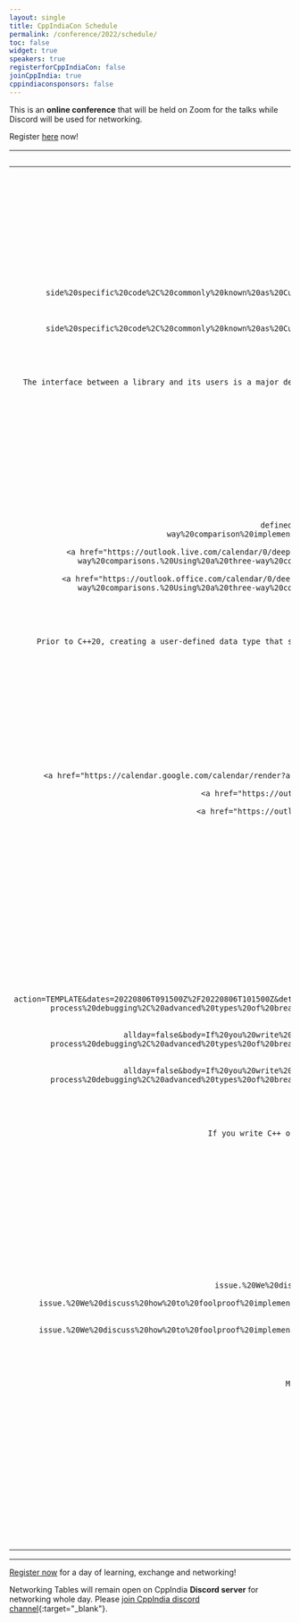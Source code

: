 ```yaml
---
layout: single
title: CppIndiaCon Schedule
permalink: /conference/2022/schedule/
toc: false
widget: true
speakers: true
registerforCppIndiaCon: false
joinCppIndia: true
cppindiaconsponsors: false
---
```

<!-- TODO: Change the time slots without 15 min breaks. If agreed add a seperate line for break -->
<!-- <a href="/conference/2022/invites/invite2022_inbal.ics" id="session-invite" style="display:none;">
    <img src="\assets\images\SessionPost\session_invite.png" alt="Add to Calendar" title="Add this talk to Calendar">
</a> -->

This is an **online conference** that will be held on Zoom for the talks while Discord will be used for networking. 

Register [here](/conference/2022/CppIndiaCon-reg-form/) now!

<table>
  <thead>
    <tr>
      <th style="text-align: center">Time(IST)</th>
      <th style="text-align: center">Topic</th>
      <th style="text-align: center">Presenter</th>
      <th style="text-align: left">Abstract</th>
    </tr>
  </thead>
  <tbody>
    <tr>
      <td style="text-align: center">09:30 - 09:45<br></td>
      <td style="text-align: center"><strong>Introduction</strong></td>
      <td style="text-align: center">CppIndia Hosts</td>
      <td style="text-align: left">Welcome, familiarisation with the conference setup and Networking tools.</td>
    </tr>
    <tr>
      <td style="text-align: center">09:45 - 10:45<br>Add To 
        <a href="https://calendar.google.com/calendar/render?action=TEMPLATE&dates=20220806T041500Z%2F20220806T051500Z&details=The%20interface%20between%20a%20library%20and%20its%20users%20is%20a%20major%20design%20consideration%20for%20every%20developer%2C%20and%20has%20been%20evolving%20greatly%20over%20C%2B%2B%E2%80%99s%20lifetime.%20In%20this%20talk%20we%20will%20go%20over%20different%20methods%20for%20connecting%20generic%20library%20code%20with%20user-side%20specific%20code%2C%20commonly%20known%20as%20Customization%20Points.%20We%20will%20cover%20the%20benefits%20and%20downsides%20of%20different%20methods%20%28including%20CTS%2C%20ADL%2C%20Concepts%2C%20CTOs%2C%20and%20the%20latest%20to%20be%20considered%20-%20tag_invoke%29%2C%20and%20present%20future%20directions%20for%20these%20mechanisms.%20At%20the%20end%20of%20the%20talk%2C%20you%E2%80%99ll%20be%20familiar%20with%20the%20terminology%20and%20developments%20in%20this%20field%2C%20including%20the%20ones%20planned%20for%20C%2B%2B23%20and%20C%2B%2B26.&text=Customization%20Methods%3A%20Connecting%20User%20And%20Library%20Code" target="_blank" style="color: #000000; text-decoration: underline;" title="Save Event in my Calendar">Google</a>

        <a href="https://outlook.live.com/calendar/0/deeplink/compose?allday=false&body=The%20interface%20between%20a%20library%20and%20its%20users%20is%20a%20major%20design%20consideration%20for%20every%20developer%2C%20and%20has%20been%20evolving%20greatly%20over%20C%2B%2B%E2%80%99s%20lifetime.%20In%20this%20talk%20we%20will%20go%20over%20different%20methods%20for%20connecting%20generic%20library%20code%20with%20user-side%20specific%20code%2C%20commonly%20known%20as%20Customization%20Points.%20We%20will%20cover%20the%20benefits%20and%20downsides%20of%20different%20methods%20%28including%20CTS%2C%20ADL%2C%20Concepts%2C%20CTOs%2C%20and%20the%20latest%20to%20be%20considered%20-%20tag_invoke%29%2C%20and%20present%20future%20directions%20for%20these%20mechanisms.%20At%20the%20end%20of%20the%20talk%2C%20you%E2%80%99ll%20be%20familiar%20with%20the%20terminology%20and%20developments%20in%20this%20field%2C%20including%20the%20ones%20planned%20for%20C%2B%2B23%20and%20C%2B%2B26.&enddt=2022-08-06T05%3A15%3A00%2B00%3A00&path=%2Fcalendar%2Faction%2Fcompose&rru=addevent&startdt=2022-08-06T04%3A15%3A00%2B00%3A00&subject=Customization%20Methods%3A%20Connecting%20User%20And%20Library%20Code" target="_blank" style="color: #000000; text-decoration: underline;" title="Save Event in my Calendar">Outlook</a>

        <a href="https://outlook.office.com/calendar/0/deeplink/compose?allday=false&body=The%20interface%20between%20a%20library%20and%20its%20users%20is%20a%20major%20design%20consideration%20for%20every%20developer%2C%20and%20has%20been%20evolving%20greatly%20over%20C%2B%2B%E2%80%99s%20lifetime.%20In%20this%20talk%20we%20will%20go%20over%20different%20methods%20for%20connecting%20generic%20library%20code%20with%20user-side%20specific%20code%2C%20commonly%20known%20as%20Customization%20Points.%20We%20will%20cover%20the%20benefits%20and%20downsides%20of%20different%20methods%20%28including%20CTS%2C%20ADL%2C%20Concepts%2C%20CTOs%2C%20and%20the%20latest%20to%20be%20considered%20-%20tag_invoke%29%2C%20and%20present%20future%20directions%20for%20these%20mechanisms.%20At%20the%20end%20of%20the%20talk%2C%20you%E2%80%99ll%20be%20familiar%20with%20the%20terminology%20and%20developments%20in%20this%20field%2C%20including%20the%20ones%20planned%20for%20C%2B%2B23%20and%20C%2B%2B26.&enddt=2022-08-06T05%3A15%3A00%2B00%3A00&path=%2Fcalendar%2Faction%2Fcompose&rru=addevent&startdt=2022-08-06T04%3A15%3A00%2B00%3A00&subject=Customization%20Methods%3A%20Connecting%20User%20And%20Library%20Code" target="_blank" style="color: #000000; text-decoration: underline;" title="Save Event in my Calendar">Office</a>
      </td>
      <td style="text-align: center"><strong>Customization Methods: Connecting User And Library Code</strong></td>
      <td style="text-align: center"><a href="/conference/2022/speakers/inbal/">Inbal Levi</a></td>
      <td style="text-align: left">
      The interface between a library and its users is a major design <span id="hidden-first" style="display:none">consideration for every developer, and has been evolving greatly over C++’s lifetime. In this talk we will go over different methods for connecting generic library code with user-side specific code, commonly known as Customization Points. We will cover the benefits and downsides of different methods (including CTS, ADL, Concepts, CTOs, and the latest to be considered - tag_invoke), and present future directions for these mechanisms. At the end of the talk, you’ll be familiar with the terminology and developments in this field, including the ones planned for C++23 and C++26.
      </span>
      <a href="#read-more-first" id="read-more-first" style="display:block">Read More</a>
      <a href="#read-less-first" id="read-less-first" style="display:none">Read Less</a>
      </td>
    </tr>
    <tr>
      <td style="text-align: center">10:45 - 11:15</td>
      <td style="text-align: center">30 min Break &amp; Networking</td>
      <td style="text-align: center">&nbsp;</td>
      <td style="text-align: left">&nbsp;</td>
    </tr>
    <tr>
      <td style="text-align: center">11:15 - 12:15<br>Add to 
        <a href="https://calendar.google.com/calendar/render?action=TEMPLATE&dates=20220806T054500Z%2F20220805T184500Z&details=Prior%20to%20C%2B%2B20%2C%20creating%20a%20user-defined%20data%20type%20that%20supports%20all%20comparison%20operators%20involved%20a%20lot%20of%20boilerplate%20code.%20For%20all%20six%20comparison%20operators%20to%20be%20supported%2C%20they%20must%20be%20implemented%20individually.%20The%20C%2B%2B20%20standard%20introduced%20two%20features%20to%20simplify%20comparisons%20of%20user%20defined%20data%20types.%20The%20first%20is%20the%20space%20ship%20operator%2C%20which%20enables%20three-way%20comparisons.%20Using%20a%20three-way%20comparison%20implementation%2C%20the%20compiler%20rewrites%20the%20other%20comparison%20operator.%20The%20second%20feature%20is%20default%20comparison.%20The%20compiler%20provides%20a%20default%20implementation%20of%20the%20space-ship%20operator%20if%20the%20opt-in%20feature%20is%20selected.%20Our%20goal%20in%20this%20talk%20is%20to%20study%20the%20space-ship%20operator%20and%20how%20the%20default%20implementation%20for%20the%20space-ship%20operator%20is%20generated.%20We%20will%20also%20look%20at%20how%20space-ship%20operators%20are%20used%20to%20rewrite%20other%20comparison%20expressions.&text=%5BCppIndiaCon2022%5DDefault%20Generated%20Comparison%20for%20Your%20Data%20Types" target="_blank" style="color: #000000; text-decoration: underline;" title="Save Event in my Calendar">Google</a><br>
        <a href="https://outlook.live.com/calendar/0/deeplink/compose?allday=false&body=Prior%20to%20C%2B%2B20%2C%20creating%20a%20user-defined%20data%20type%20that%20supports%20all%20comparison%20operators%20involved%20a%20lot%20of%20boilerplate%20code.%20For%20all%20six%20comparison%20operators%20to%20be%20supported%2C%20they%20must%20be%20implemented%20individually.%20The%20C%2B%2B20%20standard%20introduced%20two%20features%20to%20simplify%20comparisons%20of%20user%20defined%20data%20types.%20The%20first%20is%20the%20space%20ship%20operator%2C%20which%20enables%20three-way%20comparisons.%20Using%20a%20three-way%20comparison%20implementation%2C%20the%20compiler%20rewrites%20the%20other%20comparison%20operator.%20The%20second%20feature%20is%20default%20comparison.%20The%20compiler%20provides%20a%20default%20implementation%20of%20the%20space-ship%20operator%20if%20the%20opt-in%20feature%20is%20selected.%20Our%20goal%20in%20this%20talk%20is%20to%20study%20the%20space-ship%20operator%20and%20how%20the%20default%20implementation%20for%20the%20space-ship%20operator%20is%20generated.%20We%20will%20also%20look%20at%20how%20space-ship%20operators%20are%20used%20to%20rewrite%20other%20comparison%20expressions.&enddt=2022-08-05T18%3A45%3A00%2B00%3A00&path=%2Fcalendar%2Faction%2Fcompose&rru=addevent&startdt=2022-08-06T05%3A45%3A00%2B00%3A00&subject=%5BCppIndiaCon2022%5DDefault%20Generated%20Comparison%20for%20Your%20Data%20Types"  target="_blank" style="color: #000000; text-decoration: underline;" title="Save Event in my Calendar">Outlook</a><br>
        <a href="https://outlook.office.com/calendar/0/deeplink/compose?allday=false&body=Prior%20to%20C%2B%2B20%2C%20creating%20a%20user-defined%20data%20type%20that%20supports%20all%20comparison%20operators%20involved%20a%20lot%20of%20boilerplate%20code.%20For%20all%20six%20comparison%20operators%20to%20be%20supported%2C%20they%20must%20be%20implemented%20individually.%20The%20C%2B%2B20%20standard%20introduced%20two%20features%20to%20simplify%20comparisons%20of%20user%20defined%20data%20types.%20The%20first%20is%20the%20space%20ship%20operator%2C%20which%20enables%20three-way%20comparisons.%20Using%20a%20three-way%20comparison%20implementation%2C%20the%20compiler%20rewrites%20the%20other%20comparison%20operator.%20The%20second%20feature%20is%20default%20comparison.%20The%20compiler%20provides%20a%20default%20implementation%20of%20the%20space-ship%20operator%20if%20the%20opt-in%20feature%20is%20selected.%20Our%20goal%20in%20this%20talk%20is%20to%20study%20the%20space-ship%20operator%20and%20how%20the%20default%20implementation%20for%20the%20space-ship%20operator%20is%20generated.%20We%20will%20also%20look%20at%20how%20space-ship%20operators%20are%20used%20to%20rewrite%20other%20comparison%20expressions.&enddt=2022-08-05T18%3A45%3A00%2B00%3A00&path=%2Fcalendar%2Faction%2Fcompose&rru=addevent&startdt=2022-08-06T05%3A45%3A00%2B00%3A00&subject=%5BCppIndiaCon2022%5DDefault%20Generated%20Comparison%20for%20Your%20Data%20Types"  target="_blank" style="color: #000000; text-decoration: underline;" title="Save Event in my Calendar">Office</a>
      </td>
      <td style="text-align: center"><strong>Default Generated Comparison for Your Data Types</strong></td>
      <td style="text-align: center"><a href="/conference/2022/speakers/Hemil/">Hemil Ruparel</a></td>
      <td style="text-align: left">
      Prior to C++20, creating a user-defined data type that supports all comparison <span id="hidden-second" style="display:none">operators involved a lot of boilerplate code. For all six comparison operators to be supported, they must be implemented individually. The C++20 standard introduced two features to simplify comparisons of user defined data types. The first is the space ship operator, which enables three-way comparisons. Using a three-way comparison implementation, the compiler rewrites the other comparison operator. The second feature is default comparison. The compiler provides a default implementation of the space-ship operator if the opt-in feature is selected. Our goal in this talk is to study the space-ship operator and how the default implementation for the space-ship operator is generated. We will also look at how space-ship operators are used to rewrite other comparison expressions.
      </span>
      <a href="#read-more-second" id="read-more-second" style="display:block">Read More</a>
      <a href="#read-less-second" id="read-less-second" style="display:none">Read Less</a>
      </td>
    </tr>
    <tr>
      <td style="text-align: center">12:15 - 13:15</td>
      <td style="text-align: center">Lunch &amp; Networking</td>
      <td style="text-align: center">&nbsp;</td>
      <td style="text-align: left">&nbsp;</td>
    </tr>
    <tr>
      <td style="text-align: center">13:15 - 14:15<br>Add to 
        <a href="https://calendar.google.com/calendar/render?action=TEMPLATE&dates=20220806T074500Z%2F20220806T084500Z&details=We%20designed%20a%20high-performance%20reactor%20framework%20to%20collect%20network%20metrics%20from%20different%20network%20nodes.%20This%20talk%20is%20about%20the%20high-level%20design%20of%20this%20single-threaded%20framework%2C%20which%20helps%20us%20gather%20100%E2%80%99s%20thousands%20of%20data%20points%20per%20second.&text=%5BCppIndiaCon2022%5DConcurrency%20with%20Reactor%20Pattern"   target="_blank" style="color: #000000; text-decoration: underline;" title="Save Event in my Calendar">Google</a>
        <a href="https://outlook.live.com/calendar/0/deeplink/compose?allday=false&body=We%20designed%20a%20high-performance%20reactor%20framework%20to%20collect%20network%20metrics%20from%20different%20network%20nodes.%20This%20talk%20is%20about%20the%20high-level%20design%20of%20this%20single-threaded%20framework%2C%20which%20helps%20us%20gather%20100%E2%80%99s%20thousands%20of%20data%20points%20per%20second.&enddt=2022-08-06T08%3A45%3A00%2B00%3A00&path=%2Fcalendar%2Faction%2Fcompose&rru=addevent&startdt=2022-08-06T07%3A45%3A00%2B00%3A00&subject=%5BCppIndiaCon2022%5DConcurrency%20with%20Reactor%20Pattern"   target="_blank" style="color: #000000; text-decoration: underline;" title="Save Event in my Calendar">Outlook</a>
        <a href="https://outlook.office.com/calendar/0/deeplink/compose?allday=false&body=We%20designed%20a%20high-performance%20reactor%20framework%20to%20collect%20network%20metrics%20from%20different%20network%20nodes.%20This%20talk%20is%20about%20the%20high-level%20design%20of%20this%20single-threaded%20framework%2C%20which%20helps%20us%20gather%20100%E2%80%99s%20thousands%20of%20data%20points%20per%20second.&enddt=2022-08-06T08%3A45%3A00%2B00%3A00&path=%2Fcalendar%2Faction%2Fcompose&rru=addevent&startdt=2022-08-06T07%3A45%3A00%2B00%3A00&subject=%5BCppIndiaCon2022%5DConcurrency%20with%20Reactor%20Pattern"   target="_blank" style="color: #000000; text-decoration: underline;" title="Save Event in my Calendar">Office</a>
      </td>
      <td style="text-align: center"><strong>Concurrency with Reactor Pattern</strong></td>
      <td style="text-align: center"><a href="/conference/2022/speakers/selvakumar/">Selvakumar Jawahar</a></td>
      <td style="text-align: left">
      We designed a high-performance reactor framework <span id="hidden-third" style="display:none">to collect network metrics from different network nodes. This talk is about the high-level design of this single-threaded framework, which helps us gather 100’s thousands of data points per second.
      </span>
      <a href="#read-more-third" id="read-more-third" style="display:block">Read More</a>
      <a href="#read-less-third" id="read-less-third" style="display:none">Read Less</a>
      </td>
    </tr>
    <tr>
      <td style="text-align: center">14:15 - 14:45</td>
      <td style="text-align: center">30 min break</td>
      <td style="text-align: center">&nbsp;</td>
      <td style="text-align: left">&nbsp;</td>
    </tr>
    <tr>
      <td style="text-align: center">14:45 - 15:45<br>Add To
        <a href="https://calendar.google.com/calendar/render?action=TEMPLATE&dates=20220806T091500Z%2F20220806T101500Z&details=If%20you%20write%20C%2B%2B%20on%20Linux%20then%20chances%20are%20that%20you%20use%20GDB%20at%20least%20sometimes.%20Many%20don%E2%80%99t%20realise%20how%20much%20GDB%20can%20you%20do%20for%20you.%20It%E2%80%99s%20a%20lot%20more%20than%20just%20break%2C%20step%2C%20print.%20This%20talk%20is%20packed%20with%20short%20and%20simple%20examples%20demonstrating%20the%20more%20advanced%20features%20of%20GDB%2C%20including%20its%20powerful%20Python%20scripting%2C%20different%20user%20interfaces%2C%20dynamic%20printf%2C%20multi-process%20debugging%2C%20advanced%20types%20of%20breakpoints%20and%20watchpoints%2C%20even%20time-travel%20debugging%21%20Developers%20spend%20relatively%20little%20time%20typing%20in%20the%20code%20and%20much%20more%20getting%20it%20to%20work%20-%20you%20can%E2%80%99t%20be%20a%20great%20programmer%20without%20being%20great%20at%20debugging.%20And%20you%20can%E2%80%99t%20be%20great%20at%20debugging%20if%20you%E2%80%99re%20not%20able%20to%20get%20the%20most%20out%20of%20the%20tools%20available.%20Few%20slides%2C%20lots%20of%20demos%2C%20lots%20of%20things%20covered%20-%20you%20will%20leave%20the%20talk%20able%20to%20debug%20difficult%20problems%20much%20more%20quickly%20than%20you%20could%20before.&text=%5BCppIndiaCon2022%5DGetting%20the%20most%20out%20of%20GDB%09" target="_blank" style="color: #000000; text-decoration: underline;"  title="Save Event in my Calendar">Google</a>
        <a href="https://outlook.live.com/calendar/0/deeplink/compose?allday=false&body=If%20you%20write%20C%2B%2B%20on%20Linux%20then%20chances%20are%20that%20you%20use%20GDB%20at%20least%20sometimes.%20Many%20don%E2%80%99t%20realise%20how%20much%20GDB%20can%20you%20do%20for%20you.%20It%E2%80%99s%20a%20lot%20more%20than%20just%20break%2C%20step%2C%20print.%20This%20talk%20is%20packed%20with%20short%20and%20simple%20examples%20demonstrating%20the%20more%20advanced%20features%20of%20GDB%2C%20including%20its%20powerful%20Python%20scripting%2C%20different%20user%20interfaces%2C%20dynamic%20printf%2C%20multi-process%20debugging%2C%20advanced%20types%20of%20breakpoints%20and%20watchpoints%2C%20even%20time-travel%20debugging%21%20Developers%20spend%20relatively%20little%20time%20typing%20in%20the%20code%20and%20much%20more%20getting%20it%20to%20work%20-%20you%20can%E2%80%99t%20be%20a%20great%20programmer%20without%20being%20great%20at%20debugging.%20And%20you%20can%E2%80%99t%20be%20great%20at%20debugging%20if%20you%E2%80%99re%20not%20able%20to%20get%20the%20most%20out%20of%20the%20tools%20available.%20Few%20slides%2C%20lots%20of%20demos%2C%20lots%20of%20things%20covered%20-%20you%20will%20leave%20the%20talk%20able%20to%20debug%20difficult%20problems%20much%20more%20quickly%20than%20you%20could%20before.&enddt=2022-08-06T10%3A15%3A00%2B00%3A00&path=%2Fcalendar%2Faction%2Fcompose&rru=addevent&startdt=2022-08-06T09%3A15%3A00%2B00%3A00&subject=%5BCppIndiaCon2022%5DGetting%20the%20most%20out%20of%20GDB%09" target="_blank" style="color: #000000; text-decoration: underline;"  title="Save Event in my Calendar">Outlook</a>
        <a href="https://outlook.office.com/calendar/0/deeplink/compose?allday=false&body=If%20you%20write%20C%2B%2B%20on%20Linux%20then%20chances%20are%20that%20you%20use%20GDB%20at%20least%20sometimes.%20Many%20don%E2%80%99t%20realise%20how%20much%20GDB%20can%20you%20do%20for%20you.%20It%E2%80%99s%20a%20lot%20more%20than%20just%20break%2C%20step%2C%20print.%20This%20talk%20is%20packed%20with%20short%20and%20simple%20examples%20demonstrating%20the%20more%20advanced%20features%20of%20GDB%2C%20including%20its%20powerful%20Python%20scripting%2C%20different%20user%20interfaces%2C%20dynamic%20printf%2C%20multi-process%20debugging%2C%20advanced%20types%20of%20breakpoints%20and%20watchpoints%2C%20even%20time-travel%20debugging%21%20Developers%20spend%20relatively%20little%20time%20typing%20in%20the%20code%20and%20much%20more%20getting%20it%20to%20work%20-%20you%20can%E2%80%99t%20be%20a%20great%20programmer%20without%20being%20great%20at%20debugging.%20And%20you%20can%E2%80%99t%20be%20great%20at%20debugging%20if%20you%E2%80%99re%20not%20able%20to%20get%20the%20most%20out%20of%20the%20tools%20available.%20Few%20slides%2C%20lots%20of%20demos%2C%20lots%20of%20things%20covered%20-%20you%20will%20leave%20the%20talk%20able%20to%20debug%20difficult%20problems%20much%20more%20quickly%20than%20you%20could%20before.&enddt=2022-08-06T10%3A15%3A00%2B00%3A00&path=%2Fcalendar%2Faction%2Fcompose&rru=addevent&startdt=2022-08-06T09%3A15%3A00%2B00%3A00&subject=%5BCppIndiaCon2022%5DGetting%20the%20most%20out%20of%20GDB%09" target="_blank" style="color: #000000; text-decoration: underline;" title="Save Event in my Calendar">Office</a>
      </td>
      <td style="text-align: center"><strong>Getting the most out of GDB</strong></td>
      <td style="text-align: center"><a href="/conference/2022/speakers/greg/">Greg Law</a></td>
      <td style="text-align: left">
      If you write C++ on Linux then chances are that you use GDB at least sometimes. <span id="hidden-fourth" style="display:none">Many don’t realise how much GDB can you do for you. It’s a lot more than just break, step, print. This talk is packed with short and simple examples demonstrating the more advanced features of GDB, including its powerful Python scripting, different user interfaces, dynamic printf, multi-process debugging, advanced types of breakpoints and watchpoints, even time-travel debugging!
      Developers spend relatively little time typing in the code and much more getting it to work - you can’t be a great programmer without being great at debugging. And you can’t be great at debugging if you’re not able to get the most out of the tools available.
      Few slides, lots of demos, lots of things covered - you will leave the talk able to debug difficult problems much more quickly than you could before.
      </span>
      <a href="#read-more-fourth" id="read-more-fourth" style="display:block">Read More</a>
      <a href="#read-less-fourth" id="read-less-fourth" style="display:none">Read Less</a>
      </td>
    </tr>
    <tr>
      <td style="text-align: center">15:45 - 16:15</td>
      <td style="text-align: center">30 min Break</td>
      <td style="text-align: center">&nbsp;</td>
      <td style="text-align: left">&nbsp;</td>
    </tr>
    <tr>
      <td style="text-align: center">16:15 - 17:15<br>Add To
        <a href="https://calendar.google.com/calendar/render?action=TEMPLATE&dates=20220806T104500Z%2F20220806T114500Z&details=Memory%20safety%20issues%20had%20been%20a%20big%20pain%20point%20with%20C%2B%2B.%20But%20not%20anymore%21%20Today%2C%20memory%20issues%20are%20a%20major%20concern%20for%20only%20about%2014%25%20of%20developers.%20We%20go%20through%20how%20C%2B%2B%20makes%20memory%20safety%20a%20non-issue.%20We%20discuss%20how%20to%20foolproof%20implementations%20against%20memory%20issues%20like%20memory%20leaks%2C%20dangling%20pointers%2C%20double%20delete%2Ffree%2C%20bounds%20safety%2C%20etc.%20Let%E2%80%99s%20stop%20worrying%20about%20memory%20safety%20and%20focus%20on%20delivering%20value%2C%20shall%20we%3F&text=%5BCppIndiaCon2022%5DHow%20C%2B%2B%20eliminated%20Memory%20Issues" target="_blank" style="color: #000000; text-decoration: underline;" title="Save Event in my Calendar">Google</a>
        <a href="https://outlook.live.com/calendar/0/deeplink/compose?allday=false&body=Memory%20safety%20issues%20had%20been%20a%20big%20pain%20point%20with%20C%2B%2B.%20But%20not%20anymore%21%20Today%2C%20memory%20issues%20are%20a%20major%20concern%20for%20only%20about%2014%25%20of%20developers.%20We%20go%20through%20how%20C%2B%2B%20makes%20memory%20safety%20a%20non-issue.%20We%20discuss%20how%20to%20foolproof%20implementations%20against%20memory%20issues%20like%20memory%20leaks%2C%20dangling%20pointers%2C%20double%20delete%2Ffree%2C%20bounds%20safety%2C%20etc.%20Let%E2%80%99s%20stop%20worrying%20about%20memory%20safety%20and%20focus%20on%20delivering%20value%2C%20shall%20we%3F&enddt=2022-08-06T11%3A45%3A00%2B00%3A00&path=%2Fcalendar%2Faction%2Fcompose&rru=addevent&startdt=2022-08-06T10%3A45%3A00%2B00%3A00&subject=%5BCppIndiaCon2022%5DHow%20C%2B%2B%20eliminated%20Memory%20Issues" target="_blank" style="color: #000000; text-decoration: underline;" title="Save Event in my Calendar">Outlook</a>
        <a href="https://outlook.office.com/calendar/0/deeplink/compose?allday=false&body=Memory%20safety%20issues%20had%20been%20a%20big%20pain%20point%20with%20C%2B%2B.%20But%20not%20anymore%21%20Today%2C%20memory%20issues%20are%20a%20major%20concern%20for%20only%20about%2014%25%20of%20developers.%20We%20go%20through%20how%20C%2B%2B%20makes%20memory%20safety%20a%20non-issue.%20We%20discuss%20how%20to%20foolproof%20implementations%20against%20memory%20issues%20like%20memory%20leaks%2C%20dangling%20pointers%2C%20double%20delete%2Ffree%2C%20bounds%20safety%2C%20etc.%20Let%E2%80%99s%20stop%20worrying%20about%20memory%20safety%20and%20focus%20on%20delivering%20value%2C%20shall%20we%3F&enddt=2022-08-06T11%3A45%3A00%2B00%3A00&path=%2Fcalendar%2Faction%2Fcompose&rru=addevent&startdt=2022-08-06T10%3A45%3A00%2B00%3A00&subject=%5BCppIndiaCon2022%5DHow%20C%2B%2B%20eliminated%20Memory%20Issues" target="_blank" style="color: #000000; text-decoration: underline;" title="Save Event in my Calendar">Office</a>
      </td>
      <td style="text-align: center"><strong>How C++ eliminated Memory Issues</strong></td>
      <td style="text-align: center"><a href="/conference/2022/speakers/ankur/">Ankur Satle</a></td>
      <td style="text-align: left">
      Memory safety issues had been a big pain point with C++. But not anymore! <span id="hidden-fifth" style="display:none">Today, memory issues are a major concern for only about 14% of developers. We go through how C++ makes memory safety a non-issue. We discuss how to foolproof implementations against memory issues like memory leaks, dangling pointers, double delete/free, bounds safety, etc. Let’s stop worrying about memory safety and focus on delivering value, shall we?
      </span>
      <a href="#read-more-fifth" id="read-more-fifth" style="display:block">Read More</a>
      <a href="#read-less-fifth" id="read-less-fifth" style="display:none">Read Less</a>
      </td>
    </tr>
    <tr>
      <td style="text-align: center">17:15 - 17:30</td>
      <td style="text-align: center"><strong>Closing</strong></td>
      <td style="text-align: center">&nbsp;</td>
      <td style="text-align: left">&nbsp;</td>
    </tr>
    <tr>
      <td style="text-align: center">All day</td>
      <td style="text-align: center"><strong>Networking on Discord</strong></td>
      <td style="text-align: center">&nbsp;</td>
      <td style="text-align: left">&nbsp;</td>
    </tr>
  </tbody>
</table>

---

[Register now](/conference/2022/CppIndiaCon-reg-form/) for a day of learning, exchange and networking!

Networking Tables will remain open on CppIndia **Discord server** for networking whole day. Please [join CppIndia discord channel](https://discord.gg/Wz42tX5){:target="_blank"}.

<script>
document.addEventListener('DOMContentLoaded', () => {
  document.getElementById('read-more-first').addEventListener('click', function() {
    read_more('hidden-first', 'read-more-first', 'read-less-first')
  });
  document.getElementById('read-less-first').addEventListener('click', function() {
    read_less('hidden-first', 'read-more-first', 'read-less-first')
  });

  document.getElementById('read-more-second').addEventListener('click', function() {
    read_more('hidden-second', 'read-more-second', 'read-less-second')
  });
  document.getElementById('read-less-second').addEventListener('click', function() {
    read_less('hidden-second', 'read-more-second', 'read-less-second')
  });

  document.getElementById('read-more-third').addEventListener('click', function() {
    read_more('hidden-third', 'read-more-third', 'read-less-third')
  });
  document.getElementById('read-less-third').addEventListener('click', function() {
    read_less('hidden-third', 'read-more-third', 'read-less-third')
  });

  document.getElementById('read-more-fourth').addEventListener('click', function() {
    read_more('hidden-fourth', 'read-more-fourth', 'read-less-fourth')
  });
  document.getElementById('read-less-fourth').addEventListener('click', function() {
    read_less('hidden-fourth', 'read-more-fourth', 'read-less-fourth')
  });

  document.getElementById('read-more-fifth').addEventListener('click', function() {
    read_more('hidden-fifth', 'read-more-fifth', 'read-less-fifth')
  });
  document.getElementById('read-less-fifth').addEventListener('click', function() {
    read_less('hidden-fifth', 'read-more-fifth', 'read-less-fifth')
  });
});
</script>